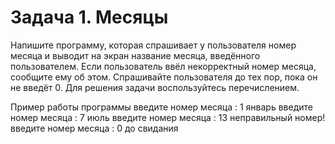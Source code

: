 # Задача 1. Месяцы
 
Напишите программу, которая спрашивает у пользователя номер месяца и выводит на экран название месяца, введённого пользователем.
Если пользователь ввёл некорректный номер месяца, сообщите ему об этом.
Спрашивайте пользователя до тех пор, пока он не введёт 0.
Для решения задачи воспользуйтесь перечислением.

Пример работы программы
введите номер месяца : 1
январь
введите номер месяца : 7
июль
введите номер месяца : 13
неправильный номер!
введите номер месяца : 0
до свидания